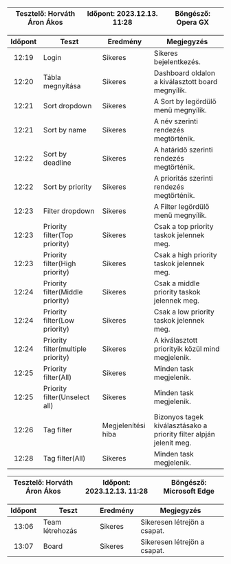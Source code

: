 | Tesztelő: Horváth Áron Ákos | Időpont: 2023.12.13. 11:28 | Böngésző: Opera GX |
| -------------------------------------|----------|-------------------------|

| Időpont | Teszt                | Eredmény | Megjegyzés                                                            |
|:-------:|----------------------|----------|-----------------------------------------------------------------------|
| 12:19 | Login | Sikeres | Sikeres bejelentkezés. |
| 12:20 | Tábla megnyitása | Sikeres | Dashboard oldalon a kiválasztott board megnyílik. | 
| 12:21 | Sort dropdown | Sikeres | A Sort by legördülő menü megnyílik. |
| 12:21 | Sort by name | Sikeres | A név szerinti rendezés megtörténik. |
| 12:22 | Sort by deadline | Sikeres | A határidő szerinti rendezés megtörténik. |
| 12:22 | Sort by priority | Sikeres | A prioritás szerinti rendezés megtörténik. |
| 12:23 | Filter dropdown | Sikeres | A Filter legördülő menü megnyílik. |
| 12:23 | Priority filter(Top priority) | Sikeres | Csak a top priority taskok jelennek meg. | 
| 12:23 | Priority filter(High priority) | Sikeres | Csak a high priority taskok jelennek meg. | 
| 12:24 | Priority filter(Middle priority) | Sikeres | Csak a middle priority taskok jelennek meg. | 
| 12:24 | Priority filter(Low priority) | Sikeres | Csak a low priority taskok jelennek meg. | 
| 12:24 | Priority filter(multiple priority) | Sikeres | A kiválasztott priorityik közül mind megjelenik. | 
| 12:25 | Priority filter(All) | Sikeres | Minden task megjelenik. | 
| 12:25 | Priority filter(Unselect all) | Sikeres | Minden task megjelenik. | 
| 12:26 | Tag filter | Megjelenítési hiba | Bizonyos tagek kiválasztásako a priority filter alpján jelenít meg. |
| 12:28 | Tag filter(All) | Sikeres | Minden task megjelenik. |

| Tesztelő: Horváth Áron Ákos | Időpont: 2023.12.13. 11:28 | Böngésző: Microsoft Edge|
| -------------------------------------|----------|-------------------------|

| Időpont | Teszt                | Eredmény | Megjegyzés     
|:-------:|----------------------|----------|-----------------------------------------------------------------------|
| 13:06 | Team létrehozás | Sikeres | Sikeresen létrejön a csapat. |                                                       
| 13:07 | Board | Sikeres | Sikeresen létrejön a csapat. |                                                       
